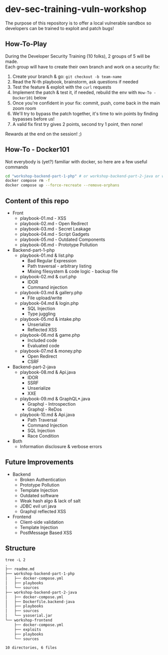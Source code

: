 # dev-sec-training-vuln-workshop

The purpose of this repository is to offer a local vulnerable sandbox so developers can be trained to exploit and patch bugs!

## How-To-Play

During the Developer Security Training (10 folks), 2 groups of 5 will be made. \
Each group will have to create their own branch and work on a security fix:

1. Create your branch & go: `git checkout -b team-name`
1. Read the N-th playbook, brainstorm, ask questions if needed
1. Test the feature & exploit with the `curl` requests
1. Implement the patch & test it, if needed, rebuild the env with `How-To - Docker101` below
1. Once you're confident in your fix: commit, push, come back in the main zoom room
1. We'll try to bypass the patch together, it's time to win points by finding bypasses before us!
1. A valid fix first try gives 2 points, second try 1 point, then none!

Rewards at the end on the session! ;)

## How-To - Docker101

Not everybody is (yet?) familiar with docker, so here are a few useful commands

```bash
cd "workshop-backend-part-1-php" # or workshop-backend-part-2-java or workshop-frontend
docker compose rm -f
docker compose up --force-recreate --remove-orphans
```

## Content of this repo

- Front
  - playbook-01.md - XSS
  - playbook-02.md - Open Redirect
  - playbook-03.md - Secret Leakage
  - playbook-04.md - Script Gadgets
  - playbook-05.md - Outdated Components
  - playbook-06.md - Prototype Pollution
- Backend-part-1-php
  - playbook-01.md & list.php
    - Bad Regular Expression
    - Path traversal - arbitrary listing
    - Mixing filesystem & code logic - backup file
  - playbook-02.md & curl.php
    - IDOR
    - Command injection
  - playbook-03.md & gallery.php
    - File upload/write
  - playbook-04.md & login.php
    - SQL Injection
    - Type juggling
  - playbook-05.md & intake.php
    - Unserialize
    - Reflected XSS
  - playbook-06.md & game.php
    - Included code
    - Evaluated code
  - playbook-07.md & money.php
    - Open Redirect
    - CSRF
- Backend-part-2-java
  - playbook-08.md & Api.java
    - IDOR
    - SSRF
    - Unserialize
    - XXE
  - playbook-09.md & GraphQL*.java
    - Graphql - Introspection
    - Graphql - ReDos
  - playbook-10.md & Api.java
    - Path Traversal
    - Command Injection
    - SQL Injection
    - Race Condition
- Both
  - Information disclosure & verbose errors

## Future Improvements

- Backend
  - Broken Authentication
  - Prototype Pollution
  - Template Injection
  - Outdated software
  - Weak hash algo & lack of salt
  - JDBC evil uri java
  - Graphql reflected XSS
- Frontend
  - Client-side validation
  - Template Injection
  - PostMessage Based XSS

## Structure

```txt
tree -L 2
.
├── readme.md
├── workshop-backend-part-1-php
│   ├── docker-compose.yml
│   ├── playbooks
│   └── sources
├── workshop-backend-part-2-java
│   ├── docker-compose.yml
│   ├── Dockerfile.backend-java
│   ├── playbooks
│   ├── sources
│   └── ysoserial.jar
└── workshop-frontend
    ├── docker-compose.yml
    ├── exploits
    ├── playbooks
    └── sources

10 directories, 6 files
```
